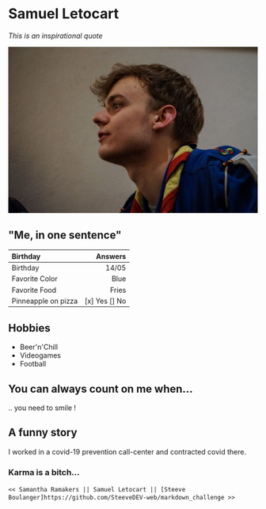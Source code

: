 # Samuel Letocart

*This is an inspirational quote*

![Sam as a scout](sam.jpg "This is me !")

## "Me, in one sentence"

| Birthday      	|Answers 		|
| :-------------	|	--------------:	|
| Birthday		|	14/05		|
| Favorite Color	|	Blue		|
| Favorite Food		|	Fries		|
| Pinneapple on pizza	|	 [x] Yes [] No	|



## Hobbies

* Beer'n'Chill
* Videogames
* Football

## You can always count on me when...

.. you need to smile !

## A funny story

I worked in a covid-19 prevention call-center and contracted covid there.

### Karma is a bitch...


    << Samantha Ramakers || Samuel Letocart || [Steeve Boulanger]https://github.com/SteeveDEV-web/markdown_challenge >>
